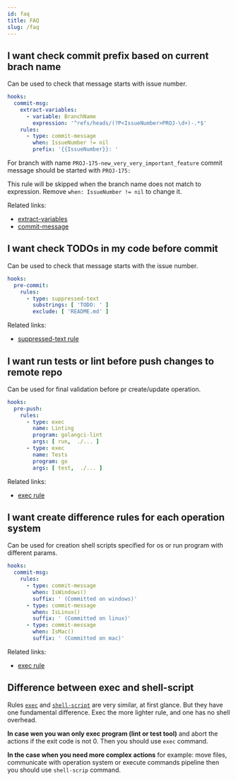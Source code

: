 ```yaml
---
id: faq
title: FAQ
slug: /faq
---
```


## I want check commit prefix based on current brach name

Can be used to check that message starts with issue number.

```yaml
hooks:
  commit-msg:
    extract-variables:
      - variable: BranchName
        expression: '^refs/heads/(?P<IssueNumber>PROJ-\d+)-.*$'
    rules:
      - type: commit-message
        when: IssueNumber != nil
        prefix: '{{IssueNumber}}: '
```

For branch with name `PROJ-175-new_very_very_important_feature` commit message
should be started with `PROJ-175:`

This rule will be skipped when the branch name does not match to expression.
Remove `when: IssueNumber != nil` to change it.

Related links:

<!-- TODO: Add correct links -->
- [extract-variables](/)
- [commit-message](/)

## I want check TODOs in my code before commit

Can be used to check that message starts with the issue number.

```yaml
hooks:
  pre-commit:
    rules:
      - type: suppressed-text
        substrings: [ 'TODO: ' ]
        exclude: [ 'README.md' ]
```

Related links:

<!-- TODO: Add correct links -->
- [suppressed-text rule](./configuration/rules/suppressed-text.md)

## I want run tests or lint before push changes to remote repo

Can be used for final validation before pr create/update operation.

```yaml
hooks:
  pre-push:
    rules:
      - type: exec
        name: Linting
        program: golangci-lint
        args: [ run,  ./... ]
      - type: exec
        name: Tests
        program: go
        args: [ test,  ./... ]
```

Related links:

<!-- TODO: Add correct links -->
- [exec rule](./configuration/rules/exec)

## I want create difference rules for each operation system

Can be used for creation shell scripts specified for os or run program with
different params.

```yaml
hooks:
  commit-msg:
    rules:
      - type: commit-message
        when: IsWindows()
        suffix: ' (Committed on windows)'
      - type: commit-message
        when: IsLinux()
        suffix: ' (Committed on linux)'
      - type: commit-message
        when: IsMac()
        suffix: ' (Committed on mac)'
```

Related links:

<!-- TODO: Add correct links -->
- [exec rule](./configuration/rules/exec)

## Difference between exec and shell-script

Rules [`exec`](./configuration/rules/exec) and [`shell-script`](./configuration/rules/shell-script)
are very similar, at first glance. But they have one fundamental difference.
Exec the more lighter rule, and one has no shell overhead.

**In case wen you wan only exec program (lint or test tool)** and abort the
actions if the exit code is not 0. Then you should use `exec` command.

**In the case when you need more complex actions** for example: move files,
communicate with operation system or execute commands pipeline then you should
use `shell-scrip` command.
